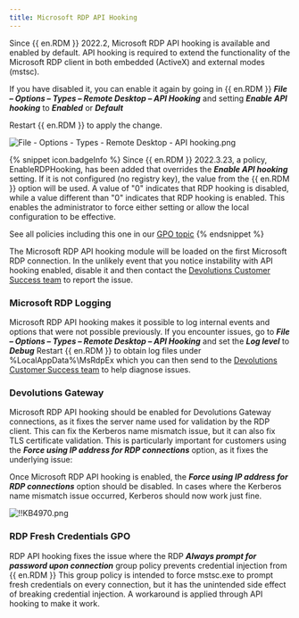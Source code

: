 ```yaml
---
title: Microsoft RDP API Hooking
---
```

Since {{ en.RDM }} 2022.2, Microsoft RDP API hooking is available and enabled by default. API hooking is required to extend the functionality of the Microsoft RDP client in both embedded (ActiveX) and external modes (mstsc).  

If you have disabled it, you can enable it again by going in {{ en.RDM }}   ***File – Options – Types – Remote Desktop – API Hooking*** and setting ***Enable API hooking*** to ***Enabled*** or ***Default***  

Restart {{ en.RDM }} to apply the change.  

![File - Options - Types - Remote Desktop - API hooking.png](/img/en/kb/KB4969.png)  

{% snippet icon.badgeInfo %}
Since {{ en.RDM }} 2022.3.23, a policy, EnableRDPHooking, has been added that overrides the ***Enable API hooking*** setting. If it is not configured (no registry key), the value from the {{ en.RDM }} option will be used. A value of "0" indicates that RDP hooking is disabled, while a value different than "0" indicates that RDP hooking is enabled. This enables the administrator to force either setting or allow the local configuration to be effective.  

See all policies including this one in our [GPO topic](/kb/remote-desktop-manager/how-to-articles/group-policies/)
{% endsnippet %}

The Microsoft RDP API hooking module will be loaded on the first Microsoft RDP connection. In the unlikely event that you notice instability with API hooking enabled, disable it and then contact the [Devolutions Customer Success team](mailto:service@devolutions.net) to report the issue.

### Microsoft RDP Logging

Microsoft RDP API hooking makes it possible to log internal events and options that were not possible previously. If you encounter issues, go to ***File – Options – Types – Remote Desktop – API Hooking*** and set the ***Log level*** to ***Debug*** Restart {{ en.RDM }} to obtain log files under %LocalAppData%\MsRdpEx which you can then send to the [Devolutions Customer Success team](mailto:service@devolutions.net) to help diagnose issues.

### Devolutions Gateway

Microsoft RDP API hooking should be enabled for Devolutions Gateway connections, as it fixes the server name used for validation by the RDP client. This can fix the Kerberos name mismatch issue, but it can also fix TLS certificate validation. This is particularly important for customers using the ***Force using IP address for RDP connections*** option, as it fixes the underlying issue:  

Once Microsoft RDP API hooking is enabled, the ***Force using IP address for RDP connections*** option should be disabled. In cases where the Kerberos name mismatch issue occurred, Kerberos should now work just fine.  

![!!KB4970.png](/img/en/kb/KB4970.png)

### RDP Fresh Credentials GPO

RDP API hooking fixes the issue where the RDP ***Always prompt for password upon connection*** group policy prevents credential injection from {{ en.RDM }} This group policy is intended to force mstsc.exe to prompt fresh credentials on every connection, but it has the unintended side effect of breaking credential injection. A workaround is applied through API hooking to make it work.
